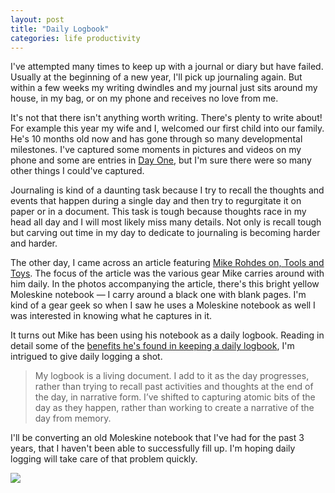 ```yaml
---
layout: post
title: "Daily Logbook"
categories: life productivity
---
```


I've attempted many times to keep up with a journal or diary but have failed. Usually at the beginning of a new year, I'll pick up journaling again. But within a few weeks my writing dwindles and my journal just sits around my house, in my bag, or on my phone and receives no love from me.

It's not that there isn't anything worth writing. There's plenty to write about! For example this year my wife and I, welcomed our first child into our family. He's 10 months old now and has gone through so many developmental milestones. I've captured some moments in pictures and videos on my phone and some are entries in [Day One](https://itunes.apple.com/us/app/day-one/id422304217?mt=12&uo=4&at=11l9EG), but I'm sure there were so many other things I could've captured.

Journaling is kind of a daunting task because I try to recall the thoughts and events that happen during a single day and then try to regurgitate it on paper or in a document. This task is tough because thoughts race in my head all day and I will most likely miss many details. Not only is recall tough but carving out time in my day to dedicate to journaling is becoming harder and harder.

The other day, I came across an article featuring [Mike Rohdes on, Tools and Toys](http://toolsandtoys.net/interviews/mike-rohdes-everyday-carry-gear/). The focus of the article was the various gear Mike carries around with him daily. In the photos accompanying the article, there's this bright yellow Moleskine notebook &mdash; I carry around a black one with blank pages. I'm kind of a gear geek so when I saw he uses a Moleskine notebook as well I was interested in knowing what he captures in it.

It turns out Mike has been using his notebook as a daily logbook. Reading in detail some of the [benefits he's found in keeping a daily logbook](http://www.thecramped.com/the-joy-of-daily-logging/), I'm intrigued to give daily logging a shot.

> My logbook is a living document. I add to it as the day progresses, rather than trying to recall past activities and thoughts at the end of the day, in narrative form. I’ve shifted to capturing atomic bits of the day as they happen, rather than working to create a narrative of the day from memory.

I'll be converting an old Moleskine notebook that I've had for the past 3 years, that I haven't been able to successfully fill up. I'm hoping daily logging will take care of that problem quickly.

![](https://dl.dropboxusercontent.com/u/1228961/michaellee/2014/10%20-%20October/logbook.jpg)